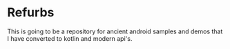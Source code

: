 # Refurbs

This is going to be a repository for ancient android samples and demos that I have converted to kotlin and modern api's.
